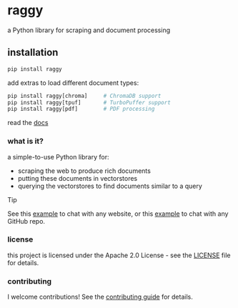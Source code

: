 # raggy

a Python library for scraping and document processing

## installation

```python
pip install raggy
```

add extras to load different document types:
```python
pip install raggy[chroma]     # ChromaDB support
pip install raggy[tpuf]       # TurboPuffer support
pip install raggy[pdf]        # PDF processing
```

read the [docs](https://zzstoatzz.github.io/raggy/)

### what is it?

a simple-to-use Python library for:

- scraping the web to produce rich documents
- putting these documents in vectorstores
- querying the vectorstores to find documents similar to a query

> [!TIP]
> See this [example](https://github.com/zzstoatzz/raggy/blob/main/examples/chat_with_X/website.py) to chat with any website, or this [example](https://github.com/zzstoatzz/raggy/blob/main/examples/chat_with_X/repo.py) to chat with any GitHub repo.

### license 

this project is licensed under the Apache 2.0 License - see the [LICENSE](LICENSE) file for details.

### contributing

I welcome contributions! See the [contributing guide](https://zzstoatzz.github.io/raggy/contributing) for details.
